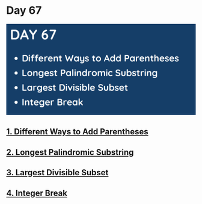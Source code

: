 # Day 67

![](../images/day67.png)

## [1. Different Ways to Add Parentheses](241.%20Different%20Ways%20to%20Add%20Parentheses.md)

## [2. Longest Palindromic Substring](5.%20Longest%20Palindromic%20Substring.md)

## [3. Largest Divisible Subset](368.%20Largest%20Divisible%20Subset.md)

## [4. Integer Break](343.%20Integer%20Break.md)